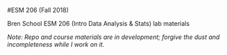 #ESM 206 (Fall 2018)

Bren School ESM 206 (Intro Data Analysis & Stats) lab materials 

*Note: Repo and course materials are in development; forgive the dust and incompleteness while I work on it.*
